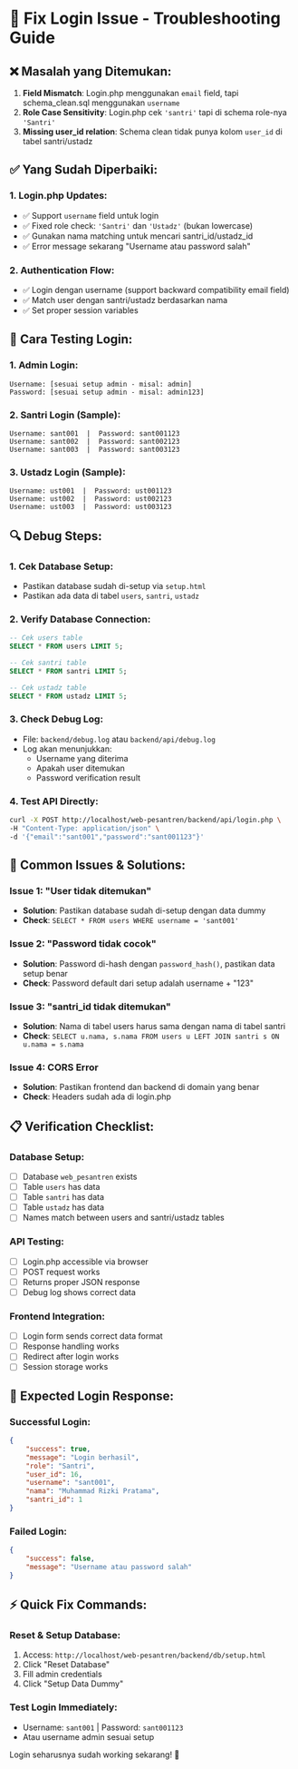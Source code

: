 # 🔧 Fix Login Issue - Troubleshooting Guide

## ❌ **Masalah yang Ditemukan:**

1. **Field Mismatch**: Login.php menggunakan `email` field, tapi schema_clean.sql menggunakan `username`
2. **Role Case Sensitivity**: Login.php cek `'santri'` tapi di schema role-nya `'Santri'`
3. **Missing user_id relation**: Schema clean tidak punya kolom `user_id` di tabel santri/ustadz

## ✅ **Yang Sudah Diperbaiki:**

### **1. Login.php Updates:**
- ✅ Support `username` field untuk login
- ✅ Fixed role check: `'Santri'` dan `'Ustadz'` (bukan lowercase)
- ✅ Gunakan nama matching untuk mencari santri_id/ustadz_id
- ✅ Error message sekarang "Username atau password salah"

### **2. Authentication Flow:**
- ✅ Login dengan username (support backward compatibility email field)
- ✅ Match user dengan santri/ustadz berdasarkan nama
- ✅ Set proper session variables

## 🧪 **Cara Testing Login:**

### **1. Admin Login:**
```
Username: [sesuai setup admin - misal: admin]
Password: [sesuai setup admin - misal: admin123]
```

### **2. Santri Login (Sample):**
```
Username: sant001  |  Password: sant001123
Username: sant002  |  Password: sant002123  
Username: sant003  |  Password: sant003123
```

### **3. Ustadz Login (Sample):**
```
Username: ust001  |  Password: ust001123
Username: ust002  |  Password: ust002123
Username: ust003  |  Password: ust003123
```

## 🔍 **Debug Steps:**

### **1. Cek Database Setup:**
- Pastikan database sudah di-setup via `setup.html`
- Pastikan ada data di tabel `users`, `santri`, `ustadz`

### **2. Verify Database Connection:**
```sql
-- Cek users table
SELECT * FROM users LIMIT 5;

-- Cek santri table  
SELECT * FROM santri LIMIT 5;

-- Cek ustadz table
SELECT * FROM ustadz LIMIT 5;
```

### **3. Check Debug Log:**
- File: `backend/debug.log` atau `backend/api/debug.log`
- Log akan menunjukkan:
  - Username yang diterima
  - Apakah user ditemukan
  - Password verification result

### **4. Test API Directly:**
```bash
curl -X POST http://localhost/web-pesantren/backend/api/login.php \
-H "Content-Type: application/json" \
-d '{"email":"sant001","password":"sant001123"}'
```

## 🚨 **Common Issues & Solutions:**

### **Issue 1: "User tidak ditemukan"**
- **Solution**: Pastikan database sudah di-setup dengan data dummy
- **Check**: `SELECT * FROM users WHERE username = 'sant001'`

### **Issue 2: "Password tidak cocok"**
- **Solution**: Password di-hash dengan `password_hash()`, pastikan data setup benar
- **Check**: Password default dari setup adalah username + "123"

### **Issue 3: "santri_id tidak ditemukan"**
- **Solution**: Nama di tabel users harus sama dengan nama di tabel santri
- **Check**: `SELECT u.nama, s.nama FROM users u LEFT JOIN santri s ON u.nama = s.nama`

### **Issue 4: CORS Error**
- **Solution**: Pastikan frontend dan backend di domain yang benar
- **Check**: Headers sudah ada di login.php

## 📋 **Verification Checklist:**

### **Database Setup:**
- [ ] Database `web_pesantren` exists
- [ ] Table `users` has data
- [ ] Table `santri` has data  
- [ ] Table `ustadz` has data
- [ ] Names match between users and santri/ustadz tables

### **API Testing:**
- [ ] Login.php accessible via browser
- [ ] POST request works
- [ ] Returns proper JSON response
- [ ] Debug log shows correct data

### **Frontend Integration:**
- [ ] Login form sends correct data format
- [ ] Response handling works
- [ ] Redirect after login works
- [ ] Session storage works

## 🎯 **Expected Login Response:**

### **Successful Login:**
```json
{
    "success": true,
    "message": "Login berhasil",
    "role": "Santri",
    "user_id": 16,
    "username": "sant001", 
    "nama": "Muhammad Rizki Pratama",
    "santri_id": 1
}
```

### **Failed Login:**
```json
{
    "success": false,
    "message": "Username atau password salah"
}
```

## ⚡ **Quick Fix Commands:**

### **Reset & Setup Database:**
1. Access: `http://localhost/web-pesantren/backend/db/setup.html`
2. Click "Reset Database" 
3. Fill admin credentials
4. Click "Setup Data Dummy"

### **Test Login Immediately:**
- Username: `sant001` | Password: `sant001123`
- Atau username admin sesuai setup

Login seharusnya sudah working sekarang! 🎉
